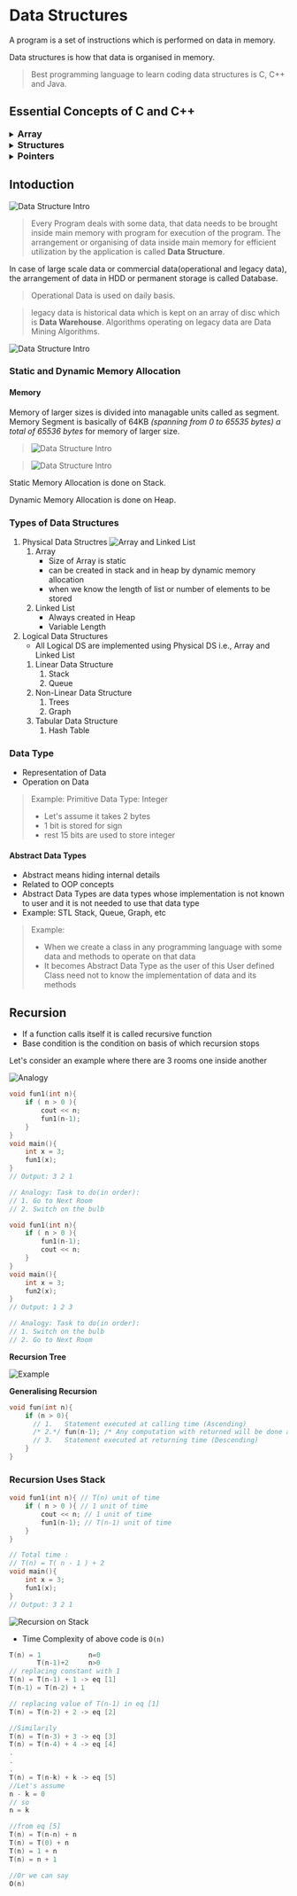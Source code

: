 # Data Structures

A program is a set of instructions which is performed on data in memory.

Data structures is how that data is organised in memory.

> Best programming language to learn coding data structures is C, C++ and Java.

## Essential Concepts of C and C++

<details>
<summary> <h3 style="display:inline;">Array</h3> </summary>

> Array is a collection of similar type of data items in a continuous manner.
> Indexing starts from `0` to `size - 1`.

It is created on Stack inside the memory.

```cpp
//declaring an array
int A[5];

//Inserting Elements
A[0] = 1;

//declaring and initializing an array
int B[]={1,2,3,4,5}
int size = 5;

//looping through an array
for(int i = 0; i < size-1; i++){
    cout << B[i];
}
```

</details>

<details>
<summary> <h3 style="display:inline;">Structures</h3> </summary>

> Collection of related data items of dissimilar type under one name.

Structure is used to define user defined data types from primitive data types or other user defined data types.

It is created in Stack frame of that function inside Memory.

```cpp
//declaring a structure
struct rectangle{
    int length; // 4 Bytes
    int breadth; // 4 Bytes
};
```

| length | breadth |
| -------|---------|
| 4 Bytes| 4 Bytes |

```cpp
// defining a structure variable
struct rectangle r;

// defining and initializing a structure variable
struct rectangle R = {5,10};
```

| length | breadth |
| -------|---------|
| 5      | 10      |

```cpp
//accessing a structure member using dot (.) operator
cout << "Area is " << R.length * R.breadth << endl;
```

Examples where a structure can be used:

- Complex Number
    - Real Part
    - Imaginary Part
- Student or Employee Information
    - Name
    - Roll no.
    - Department
- Book Information
    - Author
    - Publication
    - Release Date
- Playing Card
    - Face Value ( `1` to `10`, `11`(J), `12`(Q), `13`(K) )
    - Shape (`0`(Club), `1`(Spade), `2`(Diamond), `3`(Heart) )
    - Color (`0`(Red), `1`(Black) )
    - **Enum can be used to define Face, Shape and Color seperately**

```cpp
//defining a structure for card
struct card{
    int face;
    int shape;
    int color;
};

// defining a deck of cards using a array of structures
struct card deck[52];
```

</details>
<details>
<summary> <h3 style="display:inline;">Pointers</h3> </summary>

> Pointers are variables which store addresses of data variables.

Pointers are used to directly access the resources which are outside the program and accessing heap memory and also used for parameter passing.

```cpp
int a = 10; // data variable occupying 4 bytes of memory
int * ptr; // pointer or address variable
ptr = &a; // initializing pointer
int b = *ptr; // dereferencing a pointer for the data its pointing
```

</details>

## Intoduction

![Data Structure Intro](images/Data%20Structure%20Intro.png)

> Every Program deals with some data, that data needs to be brought inside main memory with program for execution of the program. The arrangement or organising of data inside main memory for efficient utilization by the application is called **Data Structure**.

In case of large scale data or commercial data(operational and legacy data), the arrangement of data in HDD or permanent storage is called Database.

> Operational Data is used on daily basis.

> legacy data is historical data which is kept on an array of disc which is **Data Warehouse**.
> Algorithms operating on legacy data are Data Mining Algorithms.

![Data Structure Intro](images/DSA%20Intro%202.png)

### Static and Dynamic Memory Allocation

#### Memory

Memory of larger sizes is divided into managable units called as segment.
Memory Segment is basically of 64KB *(spanning from 0 to 65535 bytes) a total of 65536 bytes* for memory of larger size.

> ![Data Structure Intro](images/Memory%20Segment.png)

> ![Data Structure Intro](images/Stack.png)


Static Memory Allocation is done on Stack.

Dynamic Memory Allocation is done on Heap.

### Types of Data Structures

1. Physical Data Structres
![Array and Linked List](images/arrayAndLinkedList.png) 
   1. Array
       -  Size of Array is static
       -  can be created in stack and in heap by dynamic memory allocation
       -  when we know the length of list or number of elements to be stored
   2. Linked List
       - Always created in Heap
       - Variable Length
1. Logical Data Structures
    - All Logical DS are implemented using Physical DS i.e., Array and Linked List
   1. Linear Data Structure
      1. Stack
      2. Queue
   2. Non-Linear Data Structure
      1. Trees
      2. Graph
   3. Tabular Data Structure
      1. Hash Table

### Data Type

- Representation of Data
- Operation on Data

> Example: Primitive Data Type: Integer
> - Let's assume it takes 2 bytes
> - 1 bit is stored for sign
> - rest 15 bits are used to store integer

#### Abstract Data Types

- Abstract means hiding internal details
- Related to OOP concepts
- Abstract Data Types are data types whose implementation is not known to user and it is not needed to use that data type
- Example: STL Stack, Queue, Graph, etc

> Example: 
> - When we create a class in any programming language with some data and methods to operate on that data
> - It becomes Abstract Data Type as the user of this User defined Class need not to know the implementation of data and its methods

## Recursion

- If a function calls itself it is called recursive function
- Base condition is the condition on basis of which recursion stops

Let's consider an example where there are 3 rooms one inside another

![Analogy](images/recursionAnalogy.png)
```cpp
void fun1(int n){
    if ( n > 0 ){
        cout << n;
        fun1(n-1);
    }
}
void main(){
    int x = 3;
    fun1(x);
}
// Output: 3 2 1

// Analogy: Task to do(in order):
// 1. Go to Next Room
// 2. Switch on the bulb 
```

```cpp
void fun1(int n){
    if ( n > 0 ){
        fun1(n-1);
        cout << n;
    }
}
void main(){
    int x = 3;
    fun2(x);
}
// Output: 1 2 3

// Analogy: Task to do(in order):
// 1. Switch on the bulb
// 2. Go to Next Room
```
**Recursion Tree**

![Example](images/recursionEx1.png)

**Generalising Recursion**

```cpp
void fun(int n){
    if (n > 0){
      // 1.   Statement executed at calling time (Ascending)
      /* 2.*/ fun(n-1); /* Any computation with returned will be done at returning time*/
      // 3.   Statement executed at returning time (Descending)
    }
}
```

### Recursion Uses Stack

```cpp
void fun1(int n){ // T(n) unit of time
    if ( n > 0 ){ // 1 unit of time
        cout << n; // 1 unit of time
        fun1(n-1); // T(n-1) unit of time
    }
}

// Total time : 
// T(n) = T( n - 1 ) + 2
void main(){
    int x = 3;
    fun1(x);
}
// Output: 3 2 1
```

![Recursion on Stack](images/RecursionWithStack.png)

- Time Complexity of above code is `O(n)`

```cpp
T(n) = 1            n=0
       T(n-1)+2     n>0
// replacing constant with 1 
T(n) = T(n-1) + 1 -> eq [1]
T(n-1) = T(n-2) + 1

// replacing value of T(n-1) in eq [1]
T(n) = T(n-2) + 2 -> eq [2]

//Similarily
T(n) = T(n-3) + 3 -> eq [3]
T(n) = T(n-4) + 4 -> eq [4]
.
.
.
T(n) = T(n-k) + k -> eq [5]
//Let's assume
n - k = 0
// so
n = k

//from eq [5]
T(n) = T(n-n) + n
T(n) = T(0) + n
T(n) = 1 + n
T(n) = n + 1

//Or we can say
O(n)
```